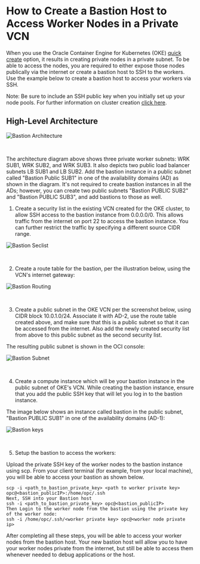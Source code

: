 # How to Create a Bastion Host to Access Worker Nodes in a Private VCN

When you use the Oracle Container Engine for Kubernetes (OKE) [quick create](quickstart.md) option, it results in creating private nodes in a private subnet. To be able to access the nodes, you are required to either expose those nodes publically via the internet or create a bastion host to SSH to the workers. Use the example below to create a bastion host to access your workers via SSH.

Note:  Be sure to include an SSH public key when you initially set up your node pools. For further information on cluster creation [click here](quickstart.md).

## High-Level Architecture

![Bastion Architecture](images/bastion-architecture.png)

<br />


The architecture diagram above shows three private worker subnets: WRK SUB1, WRK SUB2, and WRK SUB3. It also depicts two public load balancer subnets LB SUB1 and LB SUB2. Add the bastion instance in a public subnet called "Bastion Public SUB1" in one of the availability domains (AD) as shown in the diagram. It's not required to create bastion instances in all the ADs; however, you can create two public subnets "Bastion PUBLIC SUB2" and "Bastion PUBLIC SUB3", and add bastions to those as well.

1. Create a security list in the existing VCN created for the OKE cluster, to allow SSH access to the bastion instance from 0.0.0.0/0. This allows traffic from the internet on port 22 to access the bastion instance. You can further restrict the traffic by specifying a different source CIDR range.

![Bastion Seclist](images/bastion-seclist.png)

<br />

2. Create a route table for the bastion, per the illustration below, using the VCN's internet gateway:

![Bastion Routing](images/bastion-igw.png)

<br />

3. Create a public subnet in the OKE VCN per the screenshot below, using CIDR block 10.0.1.0/24. Associate it with AD-2, use the route table created above, and make sure that this is a public subnet so that it can be accessed from the internet. Also add the newly created security list from above to this public subnet as the second security list.

The resulting public subnet is shown in the OCI console:

![Bastion Subnet](images/bastion-subnet.png)

<br />


4. Create a compute instance which will be your bastion instance in the public subnet of OKE's VCN. While creating the bastion instance, ensure that you add the public SSH key that will let you log in to the bastion instance.

The image below shows an instance called bastion in the public subnet, "Bastion PUBLIC SUB1" in one of the availability domains (AD-1):

![Bastion keys](images/bastion05.png)

<br />

5. Setup the bastion to access the workers:

Upload the private SSH key of the worker nodes to the bastion instance using scp. From your client terminal (for example, from your local machine), you will be able to access your bastion as shown below.

```
scp -i <path_to_bastion_private_key> <path to worker private key> opc@<bastion_publicIP>:/home/opc/.ssh
Next, SSH into your Bastion host
ssh -i <path_to_bastion_private_key> opc@<bastion_publicIP>
Then Login to the worker node from the bastion using the private key of the worker node:
ssh -i /home/opc/.ssh/<worker private key> opc@<worker node private ip>
```

After completing all these steps, you will be able to access your worker nodes from the bastion host. Your new bastion host will allow you to have your worker nodes private from the internet, but still be able to access them whenever needed to debug applications or the host.
